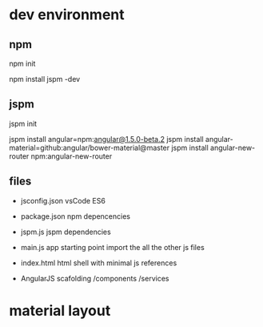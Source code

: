 # dev environment

## npm
npm init

npm install jspm -dev

## jspm
jspm init

jspm install angular=npm:angular@1.5.0-beta.2
jspm install angular-material=github:angular/bower-material@master
jspm install angular-new-router npm:angular-new-router

## files
- jsconfig.json
  vsCode ES6

- package.json
  npm depencencies
- jspm.js
  jspm dependencies

- main.js
  app starting point
  import the all the other js files
- index.html
  html shell with minimal js references

- AngularJS scafolding
/components
/services



# material layout 